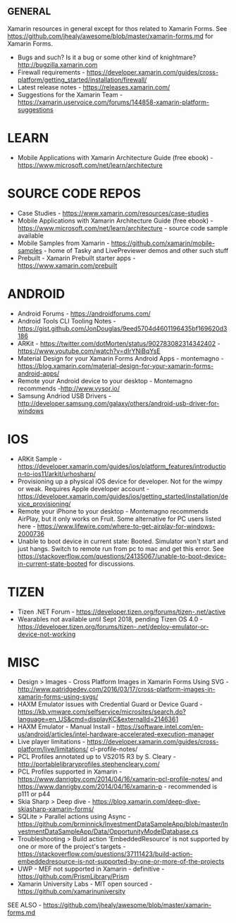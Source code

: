 ## GENERAL

Xamarin resources in general except for thos related to Xamarin Forms.  See https://github.com/jhealy/awesome/blob/master/xamarin-forms.md for Xamarin Forms.

* Bugs and such?  Is it a bug or some other kind of knightmare? http://bugzilla.xamarin.com
* Firewall requirements - https://developer.xamarin.com/guides/cross-platform/getting_started/installation/firewall/
* Latest release notes - https://releases.xamarin.com/
* Suggestions for the Xamarin Team - https://xamarin.uservoice.com/forums/144858-xamarin-platform-suggestions

# LEARN
* Mobile Applications with Xamarin Architecture Guide (free ebook) - https://www.microsoft.com/net/learn/architecture

# SOURCE CODE REPOS
* Case Studies - https://www.xamarin.com/resources/case-studies
* Mobile Applications with Xamarin Architecture Guide (free ebook) - https://www.microsoft.com/net/learn/architecture - source code sample available
* Mobile Samples from Xamarin - https://github.com/xamarin/mobile-samples - home of Tasky and LivePreviewer demos and other such stuff
* Prebuilt - Xamarin Prebuilt starter apps - https://www.xamarin.com/prebuilt

# ANDROID
* Android Forums - https://androidforums.com/
* Android Tools CLI Tooling Notes - https://gist.github.com/JonDouglas/9eed5704d4601196435bf169620d3186
* ARKit - https://twitter.com/dotMorten/status/902783082314342402 - https://www.youtube.com/watch?v=dIrYNiBqYsE
* Material Design for your Xamarin Forms Android Apps - montemagno - https://blog.xamarin.com/material-design-for-your-xamarin-forms-android-apps/
* Remote your Android device to your desktop - Montemagno recommends -http://www.vysor.io/
* Samsung Andriod USB Drivers - http://developer.samsung.com/galaxy/others/android-usb-driver-for-windows

# IOS
* ARKit Sample - https://developer.xamarin.com/guides/ios/platform_features/introduction-to-ios11/arkit/urhosharp/
* Provisioning up a physical iOS device for developer.  Not for the wimpy or weak.  Requires Apple developer account - https://developer.xamarin.com/guides/ios/getting_started/installation/device_provisioning/
* Remote your iPhone to your desktop - Montemagno recommends AirPlay, but it only works on Fruit.  Some alternative for PC users listed here - https://www.lifewire.com/where-to-get-airplay-for-windows-2000736
* Unable to boot device in current state: Booted.  Simulator won't start and just hangs.  Switch to remote run from pc to mac and get this error.  See https://stackoverflow.com/questions/24135067/unable-to-boot-device-in-current-state-booted for discussions.

# TIZEN
* Tizen .NET Forum - https://developer.tizen.org/forums/tizen-.net/active
* Wearables not available until Sept 2018, pending Tizen OS 4.0 - https://developer.tizen.org/forums/tizen-.net/deploy-emulator-or-device-not-working

# MISC
* Design > Images - Cross Platform Images in Xamarin Forms Using SVG - http://www.patridgedev.com/2016/03/17/cross-platform-images-in-xamarin-forms-using-svgs/
* HAXM Emulator issues with Credential Guard or Device Guard - https://kb.vmware.com/selfservice/microsites/search.do?language=en_US&cmd=displayKC&externalId=2146361
* HAXM Emulator - Manual Install - https://software.intel.com/en-us/android/articles/intel-hardware-accelerated-execution-manager
* Live player limitations - https://developer.xamarin.com/guides/cross-platform/live/limitations/
cl-profile-notes/ 
* PCL Profiles annotated up to VS2015 R3 by S. Cleary - http://portablelibraryprofiles.stephencleary.com/
* PCL Profiles supported in Xamarin - https://www.danrigby.com/2014/04/16/xamarin-pcl-profile-notes/ and https://www.danrigby.com/2014/04/16/xamarin-p - recommended is p111 or p44
* Skia Sharp > Deep dive - https://blog.xamarin.com/deep-dive-skiasharp-xamarin-forms/
* SQLite > Parallel actions using Async - https://github.com/brminnick/InvestmentDataSampleApp/blob/master/InvestmentDataSampleApp/Data/OpportunityModelDatabase.cs
* Troubleshooting > Build action 'EmbeddedResource' is not supported by one or more of the project's targets - https://stackoverflow.com/questions/37111423/build-action-embeddedresource-is-not-supported-by-one-or-more-of-the-projects
* UWP - MEF not supported in Xamarin - definitive - https://github.com/PrismLibrary/Prism
* Xamarin University Labs - MIT open sourced - https://github.com/xamarinuniversity

SEE ALSO - https://github.com/jhealy/awesome/blob/master/xamarin-forms.md 
